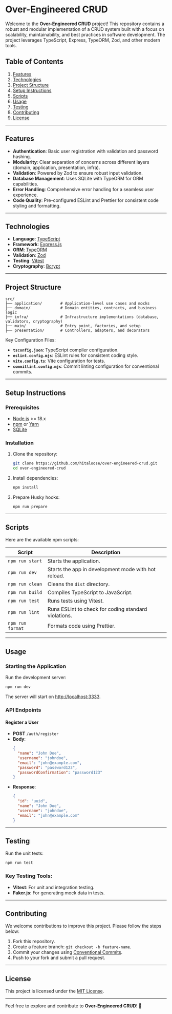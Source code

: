 # Over-Engineered CRUD

Welcome to the **Over-Engineered CRUD** project! This repository contains a robust and modular implementation of a CRUD system built with a focus on scalability, maintainability, and best practices in software development. The project leverages TypeScript, Express, TypeORM, Zod, and other modern tools.

## Table of Contents

1. [Features](#features)
2. [Technologies](#technologies)
3. [Project Structure](#project-structure)
4. [Setup Instructions](#setup-instructions)
5. [Scripts](#scripts)
6. [Usage](#usage)
7. [Testing](#testing)
8. [Contributing](#contributing)
9. [License](#license)

---

## Features

- **Authentication**: Basic user registration with validation and password hashing.
- **Modularity**: Clear separation of concerns across different layers (domain, application, presentation, infra).
- **Validation**: Powered by Zod to ensure robust input validation.
- **Database Management**: Uses SQLite with TypeORM for ORM capabilities.
- **Error Handling**: Comprehensive error handling for a seamless user experience.
- **Code Quality**: Pre-configured ESLint and Prettier for consistent code styling and formatting.

---

## Technologies

- **Language**: [TypeScript](https://www.typescriptlang.org/)
- **Framework**: [Express.js](https://expressjs.com/)
- **ORM**: [TypeORM](https://typeorm.io/)
- **Validation**: [Zod](https://zod.dev/)
- **Testing**: [Vitest](https://vitest.dev/)
- **Cryptography**: [Bcrypt](https://www.npmjs.com/package/bcrypt)

---

## Project Structure

```plaintext
src/
├── application/        # Application-level use cases and mocks
├── domain/             # Domain entities, contracts, and business logic
├── infra/              # Infrastructure implementations (database, validators, cryptography)
├── main/               # Entry point, factories, and setup
├── presentation/       # Controllers, adapters, and decorators
```

Key Configuration Files:
- **`tsconfig.json`**: TypeScript compiler configuration.
- **`eslint.config.mjs`**: ESLint rules for consistent coding style.
- **`vite.config.ts`**: Vite configuration for tests.
- **`commitlint.config.mjs`**: Commit linting configuration for conventional commits.

---

## Setup Instructions

### Prerequisites

- [Node.js](https://nodejs.org/) >= 18.x
- [npm](https://www.npmjs.com/) or [Yarn](https://yarnpkg.com/)
- [SQLite](https://www.sqlite.org/)

### Installation

1. Clone the repository:
   ```bash
   git clone https://github.com/hitaloose/over-engineered-crud.git
   cd over-engineered-crud
   ```

2. Install dependencies:
   ```bash
   npm install
   ```

3. Prepare Husky hooks:
   ```bash
   npm run prepare
   ```

---

## Scripts

Here are the available npm scripts:

| Script            | Description                                           |
|-------------------|-------------------------------------------------------|
| `npm run start`   | Starts the application.                               |
| `npm run dev`     | Starts the app in development mode with hot reload.   |
| `npm run clean`   | Cleans the `dist` directory.                          |
| `npm run build`   | Compiles TypeScript to JavaScript.                    |
| `npm run test`    | Runs tests using Vitest.                              |
| `npm run lint`    | Runs ESLint to check for coding standard violations.  |
| `npm run format`  | Formats code using Prettier.                          |

---

## Usage

### Starting the Application

Run the development server:

```bash
npm run dev
```

The server will start on [http://localhost:3333](http://localhost:3333).

### API Endpoints

#### Register a User

- **POST** `/auth/register`
- **Body**:
  ```json
  {
    "name": "John Doe",
    "username": "johndoe",
    "email": "john@example.com",
    "password": "password123",
    "passwordConfirmation": "password123"
  }
  ```
- **Response**:
  ```json
  {
    "id": "uuid",
    "name": "John Doe",
    "username": "johndoe",
    "email": "john@example.com"
  }
  ```

---

## Testing

Run the unit tests:

```bash
npm run test
```

### Key Testing Tools:
- **Vitest**: For unit and integration testing.
- **Faker.js**: For generating mock data in tests.

---

## Contributing

We welcome contributions to improve this project. Please follow the steps below:

1. Fork this repository.
2. Create a feature branch: `git checkout -b feature-name`.
3. Commit your changes using [Conventional Commits](https://www.conventionalcommits.org/).
4. Push to your fork and submit a pull request.

---

## License

This project is licensed under the [MIT License](LICENSE).

---

Feel free to explore and contribute to **Over-Engineered CRUD**! 🎉
